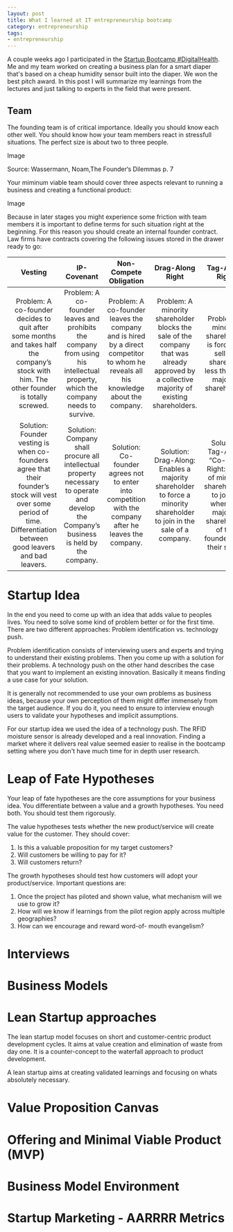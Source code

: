 ```yaml
---
layout: post
title: What I learned at IT entrepreneurship bootcamp
category: entrepreneurship
tags:
- entrepreneurship
---
```


A couple weeks ago I participated in the [Startup Bootcamp #DigitalHealth](https://hpi.de/entrepreneurship/veranstaltungen/startup-bootcamps/hpi-startup-bootcamp-2018.html). Me and my team worked on creating a business plan for a smart diaper that's based on a cheap humidity sensor built into the diaper. We won the best pitch award. In this post I will summarize my learnings from the lectures and just talking to experts in the field that were present.

## Team

The founding team is of critical importance. Ideally you should know each other well. You should know how your team members react in stressfull situations. The perfect size is about two to three people.

Image

Source: Wassermann, Noam,The Founder‘s Dilemmas p. 7

Your miminum viable team should cover three aspects relevant to running a business and creating a functional product:

Image

Because in later stages you might experience some friction with team members it is important to define terms for such situation right at the beginning. For this reason you should create an internal founder contract. Law firms have contracts covering the following issues stored in the drawer ready to go:

|                                                                                  Vesting                                                                                 |                                                                IP-Covenant                                                                |                                                        Non-Compete Obligation                                                        |                                                               Drag-Along Right                                                              |                                                                 Tag-Along Right                                                                |
|:------------------------------------------------------------------------------------------------------------------------------------------------------------------------:|:-----------------------------------------------------------------------------------------------------------------------------------------:|:------------------------------------------------------------------------------------------------------------------------------------:|:-------------------------------------------------------------------------------------------------------------------------------------------:|:----------------------------------------------------------------------------------------------------------------------------------------------:|
|                Problem: A co-founder decides to quit after some months and takes half the company’s stock with him. The other founder is totally screwed.                |      Problem: A co-founder leaves and prohibits the company from using his intellectual property, which the company needs to survive.     | Problem: A co-founder leaves the company and is hired by a direct competitor to whom he reveals all his knowledge about the company. | Problem: A minority shareholder blocks the sale of the company that was already approved by a collective majority of existing shareholders. |                      Problem: A minority shareholder is forced to sell his shares for less than the majority shareholder.                      |
| Solution: Founder vesting is when co-founders agree that their founder’s stock will vest over some period of time. Differentiation between good leavers and bad leavers. | Solution: Company shall procure all intellectual property necessary to operate and develop the Company’s business is held by the company. |                Solution: Co-founder agrees not to enter into competition with the company after he leaves the company.               |            Solution: Drag-Along: Enables a majority shareholder to force a minority shareholder to join in the sale of a company.           | Solution: Tag-Along “Co-sale” Right: Right of minority shareholders to join in when the majority shareholder of the founders sell their stock. |

# Startup Idea

In the end you need to come up with an idea that adds value to peoples lives. You need to solve some kind of problem better or for the first time. There are two different approaches: Problem identification vs. technology push.

Problem identification consists of interviewing users and experts and trying to understand their existing problems. Then you come up with a solution for their problems. A technology push on the other hand describes the case that you want to implement an existing innovation. Basically it means finding a use case for your solution.

It is generally not recommended to use your own problems as business ideas, because your own perception of them might differ immensely from the target audience. If you do it, you need to ensure to interview enough users to validate your hypotheses and implicit assumptions.

For our startup idea we used the idea of a technology push. The RFID moisture sensor is already developed and a real innovation. Finding a market where it delivers real value seemed easier to realise in the bootcamp setting where you don't have much time for in depth user research.

# Leap of Fate Hypotheses

Your leap of fate hypotheses are the core assumptions for your business idea. You differentiate between a value and a growth hypotheses. You need both. You should test them rigorously.

The value hypotheses tests whether the new product/service will create value for the customer. They should cover:

1. Is this a valuable proposition for my target customers?
2. Will customers be willing to pay for it?
3. Will customers return?

The growth hypotheses should test how customers will adopt your product/service. Important questions are:

1. Once the project has piloted and shown value, what mechanism will we use to grow it?
2. How will we know if learnings from the pilot region apply across multiple geographies?
3. How can we encourage and reward word-of- mouth evangelism?

# Interviews

# Business Models

# Lean Startup approaches

The lean startup model focuses on short and customer-centric product development cycles. It aims at value creation and elimination of waste from day one. It is a counter-concept to the waterfall approach to product development.

A lean startup aims at creating validated learnings and focusing on whats absolutely necessary.

# Value Proposition Canvas

# Offering and Minimal Viable Product (MVP)

# Business Model Environment

# Startup Marketing - AARRRR Metrics
